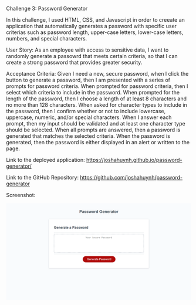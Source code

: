 Challenge 3: Password Generator

In this challenge, I used HTML, CSS, and Javascript in order to creeate an application that automatically generates a password with specific user criterias such as password length, upper-case letters, lower-case letters, numbers, and special characters.

User Story: As an employee with access to sensitive data, I want to randomly generate a passowrd that meets certain criteria, so that I can create a strong password that provides greater security.

Acceptance Criteria: Given I need a new, secure password, when I click the button to generate a password, then I am presented with a series of prompts for password criteria. When prompted for password criteria, then I select which criteria to include in the password. When prompted for the length of the password, then I choose a length of at least 8 characters and no more than 128 characters. When asked for character types to include in the password, then I confirm whether or not to include lowercase, uppercase, numeric, and/or special characters.
When I answer each prompt, then my input should be validated and at least one character type should be selected. When all prompts are answered, then a password is generated that matches the selected criteria. When the password is generated, then the password is either displayed in an alert or written to the page.

Link to the deployed application: https://joshahuynh.github.io/password-generator/

Link to the GitHub Repository: https://github.com/joshahuynh/password-generator

Screenshot:

![](assets/images/password-generator-ss.PNG)
